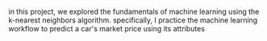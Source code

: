 in this project, we explored the fundamentals of machine learning using the k-nearest neighbors algorithm. specifically, I practice the machine learning workflow to predict a car's market price using its attributes
